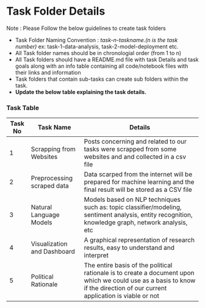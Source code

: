 # Task Folder Details

Note : Please Follow the below guidelines to create task folders
- Task Folder Naming Convention : _task-n-taskname.(n is the task number)_  ex: task-1-data-analysis, task-2-model-deployment etc.
- All Task folder names should be in chronologial order (from 1 to n)
- All Task folders should have a README.md file with task Details and task goals along with an info table containing all code/notebook files with their links and information
- Task folders that contain sub-tasks can create sub folders within the task.
- __Update the below table explaining the task details.__

### Task Table

| Task No| Task Name | Details |
|-|-|-|
|1|Scrapping from Websites | Posts concerning and related to our tasks were scrapped from some websites and and collected in a csv file|
|2|Preprocessing scraped data | Data scarped from the internet will be prepared for machine learning and the final result will be stored as a CSV file|
|3|Natural Language Models | Models based on NLP techniques such as: topic classifier/modeling, sentiment analysis, entity recognition, knowledge graph, network analysis, etc|
|4|Visualization and Dashboard| A graphical representation of research results, easy to understand and interpret|
|5|Political Rationale| The entire basis of the political rationale is to create a document upon which we could use as a basis to know if the direction of our current application is viable or not|
